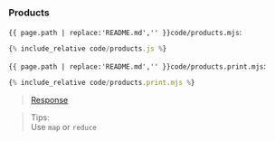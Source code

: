 ### Products

`{{ page.path | replace:'README.md','' }}code/products.mjs`:

```js
{% include_relative code/products.js %}
```

`{{ page.path | replace:'README.md','' }}code/products.print.mjs`:

```js
{% include_relative code/products.print.mjs %}
```

> [Response](response/products.js)

> Tips:<br>
> Use `map` or `reduce`
